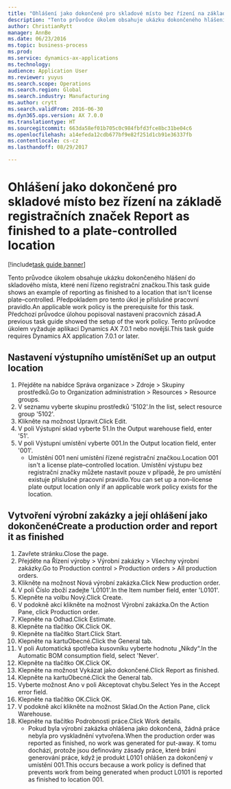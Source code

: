 ```yaml
--- 
title: "Ohlášení jako dokončené pro skladové místo bez řízení na základě registračních značek "
description: "Tento průvodce úkolem obsahuje ukázku dokončeného hlášení do skladového místa, které není řízeno registrační značkou."
author: ChristianRytt
manager: AnnBe
ms.date: 06/23/2016
ms.topic: business-process
ms.prod: 
ms.service: dynamics-ax-applications
ms.technology: 
audience: Application User
ms.reviewer: yuyus
ms.search.scope: Operations
ms.search.region: Global
ms.search.industry: Manufacturing
ms.author: crytt
ms.search.validFrom: 2016-06-30
ms.dyn365.ops.version: AX 7.0.0
ms.translationtype: HT
ms.sourcegitcommit: 663da58ef01b705c0c984fbfd3fce8bc31be04c6
ms.openlocfilehash: a14efeda12cdb677bf9e82f251d1cb91e36337fb
ms.contentlocale: cs-cz
ms.lasthandoff: 08/29/2017

---
```

# <a name="report-as-finished-to-a-plate-controlled-location"></a><span data-ttu-id="38c4f-103">Ohlášení jako dokončené pro skladové místo bez řízení na základě registračních značek </span><span class="sxs-lookup"><span data-stu-id="38c4f-103">Report as finished to a plate-controlled location</span></span> 

[!include[task guide banner](../../includes/task-guide-banner.md)]

<span data-ttu-id="38c4f-104">Tento průvodce úkolem obsahuje ukázku dokončeného hlášení do skladového místa, které není řízeno registrační značkou.</span><span class="sxs-lookup"><span data-stu-id="38c4f-104">This task guide shows an example of reporting as finished to a location that isn't license plate–controlled.</span></span> <span data-ttu-id="38c4f-105">Předpokladem pro tento úkol je příslušné pracovní pravidlo.</span><span class="sxs-lookup"><span data-stu-id="38c4f-105">An applicable work policy is the prerequisite for this task.</span></span> <span data-ttu-id="38c4f-106">Předchozí průvodce úlohou popisoval nastavení pracovních zásad.</span><span class="sxs-lookup"><span data-stu-id="38c4f-106">A previous task guide showed the setup of the work policy.</span></span> <span data-ttu-id="38c4f-107">Tento průvodce úkolem vyžaduje aplikaci Dynamics AX 7.0.1 nebo novější.</span><span class="sxs-lookup"><span data-stu-id="38c4f-107">This task guide requires Dynamics AX application 7.0.1 or later.</span></span>




## <a name="set-up-an-output-location"></a><span data-ttu-id="38c4f-108">Nastavení výstupního umístění</span><span class="sxs-lookup"><span data-stu-id="38c4f-108">Set up an output location</span></span>
1. <span data-ttu-id="38c4f-109">Přejděte na nabídce Správa organizace > Zdroje > Skupiny prostředků.</span><span class="sxs-lookup"><span data-stu-id="38c4f-109">Go to Organization administration > Resources > Resource groups.</span></span>
2. <span data-ttu-id="38c4f-110">V seznamu vyberte skupinu prostředků '5102'.</span><span class="sxs-lookup"><span data-stu-id="38c4f-110">In the list, select resource group '5102'.</span></span>
3. <span data-ttu-id="38c4f-111">Klikněte na možnost Upravit.</span><span class="sxs-lookup"><span data-stu-id="38c4f-111">Click Edit.</span></span>
4. <span data-ttu-id="38c4f-112">V poli Výstupní sklad vyberte 51.</span><span class="sxs-lookup"><span data-stu-id="38c4f-112">In the Output warehouse field, enter '51'.</span></span>
5. <span data-ttu-id="38c4f-113">V poli Výstupní umístění vyberte 001.</span><span class="sxs-lookup"><span data-stu-id="38c4f-113">In the Output location field, enter '001'.</span></span>
    * <span data-ttu-id="38c4f-114">Umístění 001 není umístění řízené registrační značkou.</span><span class="sxs-lookup"><span data-stu-id="38c4f-114">Location 001 isn't a license plate–controlled location.</span></span> <span data-ttu-id="38c4f-115">Umístění výstupu bez registrační značky můžete nastavit pouze v případě, že pro umístění existuje příslušné pracovní pravidlo.</span><span class="sxs-lookup"><span data-stu-id="38c4f-115">You can set up a non–license plate output location only if an applicable work policy exists for the location.</span></span>  

## <a name="create-a-production-order-and-report-it-as-finished"></a><span data-ttu-id="38c4f-116">Vytvoření výrobní zakázky a její ohlášení jako dokončené</span><span class="sxs-lookup"><span data-stu-id="38c4f-116">Create a production order and report it as finished</span></span>
1. <span data-ttu-id="38c4f-117">Zavřete stránku.</span><span class="sxs-lookup"><span data-stu-id="38c4f-117">Close the page.</span></span>
2. <span data-ttu-id="38c4f-118">Přejděte na Řízení výroby > Výrobní zakázky > Všechny výrobní zakázky.</span><span class="sxs-lookup"><span data-stu-id="38c4f-118">Go to Production control > Production orders > All production orders.</span></span>
3. <span data-ttu-id="38c4f-119">Klikněte na možnost Nová výrobní zakázka.</span><span class="sxs-lookup"><span data-stu-id="38c4f-119">Click New production order.</span></span>
4. <span data-ttu-id="38c4f-120">V poli Číslo zboží zadejte 'L0101'.</span><span class="sxs-lookup"><span data-stu-id="38c4f-120">In the Item number field, enter 'L0101'.</span></span>
5. <span data-ttu-id="38c4f-121">Klepněte na volbu Nový.</span><span class="sxs-lookup"><span data-stu-id="38c4f-121">Click Create.</span></span>
6. <span data-ttu-id="38c4f-122">V podokně akcí klikněte na možnost Výrobní zakázka.</span><span class="sxs-lookup"><span data-stu-id="38c4f-122">On the Action Pane, click Production order.</span></span>
7. <span data-ttu-id="38c4f-123">Klepněte na Odhad.</span><span class="sxs-lookup"><span data-stu-id="38c4f-123">Click Estimate.</span></span>
8. <span data-ttu-id="38c4f-124">Klepněte na tlačítko OK.</span><span class="sxs-lookup"><span data-stu-id="38c4f-124">Click OK.</span></span>
9. <span data-ttu-id="38c4f-125">Klepněte na tlačítko Start.</span><span class="sxs-lookup"><span data-stu-id="38c4f-125">Click Start.</span></span>
10. <span data-ttu-id="38c4f-126">Klepněte na kartuObecné.</span><span class="sxs-lookup"><span data-stu-id="38c4f-126">Click the General tab.</span></span>
11. <span data-ttu-id="38c4f-127">V poli Automatická spotřeba kusovníku vyberte hodnotu „Nikdy“.</span><span class="sxs-lookup"><span data-stu-id="38c4f-127">In the Automatic BOM consumption field, select 'Never'.</span></span>
12. <span data-ttu-id="38c4f-128">Klepněte na tlačítko OK.</span><span class="sxs-lookup"><span data-stu-id="38c4f-128">Click OK.</span></span>
13. <span data-ttu-id="38c4f-129">Klepněte na možnost Vykázat jako dokončené.</span><span class="sxs-lookup"><span data-stu-id="38c4f-129">Click Report as finished.</span></span>
14. <span data-ttu-id="38c4f-130">Klepněte na kartuObecné.</span><span class="sxs-lookup"><span data-stu-id="38c4f-130">Click the General tab.</span></span>
15. <span data-ttu-id="38c4f-131">Vyberte možnost Ano v poli Akceptovat chybu.</span><span class="sxs-lookup"><span data-stu-id="38c4f-131">Select Yes in the Accept error field.</span></span>
16. <span data-ttu-id="38c4f-132">Klepněte na tlačítko OK.</span><span class="sxs-lookup"><span data-stu-id="38c4f-132">Click OK.</span></span>
17. <span data-ttu-id="38c4f-133">V podokně akcí klikněte na možnost Sklad.</span><span class="sxs-lookup"><span data-stu-id="38c4f-133">On the Action Pane, click Warehouse.</span></span>
18. <span data-ttu-id="38c4f-134">Klepněte na tlačítko Podrobnosti práce.</span><span class="sxs-lookup"><span data-stu-id="38c4f-134">Click Work details.</span></span>
    * <span data-ttu-id="38c4f-135">Pokud byla výrobní zakázka ohlášena jako dokončená, žádná práce nebyla pro vyskladnění vytvořena.</span><span class="sxs-lookup"><span data-stu-id="38c4f-135">When the production order was reported as finished, no work was generated for put-away.</span></span> <span data-ttu-id="38c4f-136">K tomu dochází, protože jsou definovány zásady práce, které brání generování práce, když je produkt L0101 ohlášen za dokončený v umístění 001.</span><span class="sxs-lookup"><span data-stu-id="38c4f-136">This occurs because a work policy is defined that prevents work from being generated when product L0101 is reported as finished to location 001.</span></span>  


